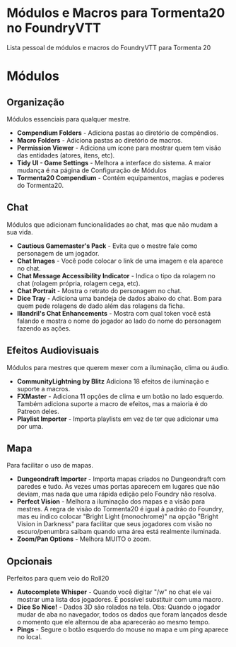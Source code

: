 # Módulos e Macros para Tormenta20 no FoundryVTT
Lista pessoal de módulos e macros do FoundryVTT para Tormenta 20

# Módulos
## Organização
Módulos essenciais para qualquer mestre.

- **Compendium Folders** - Adiciona pastas ao diretório de compêndios.
- **Macro Folders** - Adiciona pastas ao diretório de macros.
- **Permission Viewer** - Adiciona um ícone para mostrar quem tem visão das entidades (atores, itens, etc).
- **Tidy UI - Game Settings** - Melhora a interface do sistema. A maior mudança é na página de Configuração de Módulos
- **Tormenta20 Compendium** - Contém equipamentos, magias e poderes do Tormenta20.

##  Chat
Módulos que adicionam funcionalidades ao chat, mas que não mudam a sua vida.

- **Cautious Gamemaster's Pack** - Evita que o mestre fale como personagem de um jogador.
- **Chat Images** - Você pode colocar o link de uma imagem e ela aparece no chat.
- **Chat Message Accessibility Indicator** - Indica o tipo da rolagem no chat (rolagem própria, rolagem cega, etc).
- **Chat Portrait** - Mostra o retrato do personagem no chat.
- **Dice Tray** - Adiciona uma bandeja de dados abaixo do chat. Bom para quem pede rolagens de dado além das rolagens da ficha.
- **Illandril's Chat Enhancements** - Mostra com qual token você está falando e mostra o nome do jogador ao lado do nome do personagem fazendo as ações.

## Efeitos Audiovisuais
Módulos para mestres que querem mexer com a iluminação, clima ou áudio.

- **CommunityLightning by Blitz** Adiciona 18 efeitos de iluminação e suporte a macros.
- **FXMaster** - Adiciona 11 opções de clima e um botão no lado esquerdo. Também adiciona suporte a macro de efeitos, mas a maioria é do Patreon deles.
- **Playlist Importer** - Importa playlists em vez de ter que adicionar uma por uma.

## Mapa
Para facilitar o uso de mapas.

- **Dungeondraft Importer** - Importa mapas criados no Dungeondraft com paredes e tudo. Às vezes umas portas aparecem em lugares que não deviam, mas nada que uma rápida edição pelo Foundry não resolva.
- **Perfect Vision** - Melhora a iluminação dos mapas e a visão para mestres. A regra de visão do Tormenta20 é igual à padrão do Foundry, mas eu indico colocar "Bright Light (monochrome)" na opção "Bright Vision in Darkness" para facilitar que seus jogadores com visão no escuro/penumbra saibam quando uma área está realmente iluminada.
- **Zoom/Pan Options** - Melhora MUITO o zoom.

## Opcionais
Perfeitos para quem veio do Roll20

- **Autocomplete Whisper** - Quando você digitar "/w" no chat ele vai mostrar uma lista dos jogadores. É possível substituir com uma macro.
- **Dice So Nice!** - Dados 3D são rolados na tela. Obs: Quando o jogador mudar de aba no navegador, todos os dados que foram lançados desde o momento que ele alternou de aba aparecerão ao mesmo tempo.
- **Pings** - Segure o botão esquerdo do mouse no mapa e um ping aparece no local.
